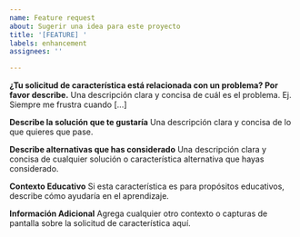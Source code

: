 ```yaml
---
name: Feature request
about: Sugerir una idea para este proyecto
title: '[FEATURE] '
labels: enhancement
assignees: ''

---
```


**¿Tu solicitud de característica está relacionada con un problema? Por favor describe.**
Una descripción clara y concisa de cuál es el problema. Ej. Siempre me frustra cuando [...]

**Describe la solución que te gustaría**
Una descripción clara y concisa de lo que quieres que pase.

**Describe alternativas que has considerado**
Una descripción clara y concisa de cualquier solución o característica alternativa que hayas considerado.

**Contexto Educativo**
Si esta característica es para propósitos educativos, describe cómo ayudaría en el aprendizaje.

**Información Adicional**
Agrega cualquier otro contexto o capturas de pantalla sobre la solicitud de característica aquí.
